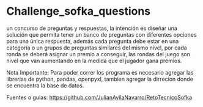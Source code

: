 # Challenge_sofka_questions
un concurso de preguntas y respuestas, la intención es diseñar una solución que permita tener un banco de preguntas con diferentes opciones para una única respuesta, además cada pregunta debe estar en una categoría o un grupos de preguntas similares del mismo nivel, por cada ronda se deberá asignar un premio a conseguir, las rondas del juego son nivel que van aumentando en la medida que el jugador gana premios.

Nota Importante: Para poder correr los programa es necesario agregar las librerias de python, pandas, openpyxl, tambien agregar la dirrecion donde se encuentra la base de datos.

Fuentes o guias: https://github.com/JulianAvilaNavarro/RetoTecnicoSofka
